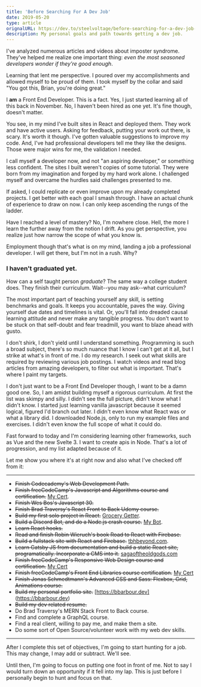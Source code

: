 ```yaml
---
title: 'Before Searching For A Dev Job'
date: 2019-05-20
type: article
orignalURL: https://dev.to/steelvoltage/before-searching-for-a-dev-job-o1i
description: My personal goals and path towards getting a dev job.
---
```


I've analyzed numerous articles and videos about imposter syndrome. They've helped me realize one important thing: _even the most seasoned developers wonder if they're good enough_.

Learning that lent me perspective. I poured over my accomplishments and allowed myself to be proud of them. I took myself by the collar and said "You got this, Brian, you're doing great."

I **am** a Front End Developer. This is a fact. Yes, I just started learning all of this back in November. No, I haven't been hired as one yet. It's fine though, doesn't matter.

You see, in my mind I've built sites in React and deployed them. They work and have active users. Asking for feedback, putting your work out there, is scary. It's worth it though. I've gotten valuable suggestions to improve my code. And, I've had professional developers tell me they like the designs. Those were major wins for me, the validation I needed.

I call myself a developer now, and not "an aspiring developer," or something less confident. The sites I built weren't copies of some tutorial. They were born from my imagination and forged by my hard work alone. I challenged myself and overcame the hurdles said challenges presented to me.

If asked, I could replicate or even improve upon my already completed projects. I get better with each goal I smash through. I have an actual chunk of experience to draw on now. I can only keep ascending the rungs of the ladder.

Have I reached a level of mastery? No, I'm nowhere close. Hell, the more I learn the further away from the notion I drift. As you get perspective, you realize just how narrow the scope of what you know is.

Employment though that's what is on my mind, landing a job a professional developer. I will get there, but I'm not in a rush. Why?

### I haven't graduated yet.

How can a self taught person _graduate_? The same way a college student does. They finish their curriculum. Wait--you may ask--what curriculum?

The most important part of teaching yourself any skill, is setting benchmarks and goals. It keeps you accountable, paves the way. Giving yourself due dates and timelines is vital. Or, you'll fall into dreaded causal learning attitude and never make any tangible progress. You don't want to be stuck on that self-doubt and fear treadmill, you want to blaze ahead with gusto.

I don't shirk, I don't yield until I understand something. Programming is such a broad subject, there's so much nuance that I know I can't get at it all, but I strike at what's in front of me. I do my research. I seek out what skills are required by reviewing various job postings. I watch videos and read blog articles from amazing developers, to filter out what is important. That's where I paint my targets.

I don't just want to be a Front End Developer though, I want to be a damn good one. So, I am amidst building myself a rigorous curriculum. At first the list was skimpy and silly. I didn't see the full picture, didn't know what I didn't know. I started just learning vanilla javascript because it seemed logical, figured I'd branch out later. I didn't even know what React was or what a library did. I downloaded Node.js, only to run my example files and exercises. I didn't even know the full scope of what it could do.

Fast forward to today and I'm considering learning other frameworks, such as Vue and the new Svelte 3. I want to create apis in Node. That's a lot of progression, and my list adapted because of it.

Let me show you where it's at right now and also what I've checked off from it:

---

- ~~Finish Codecademy's Web Development Path.~~
- ~~Finish freeCodeCamp's Javascript and Algorithms course and certification.~~ [My Cert](https://www.freecodecamp.org/certification/steelvoltage/javascript-algorithms-and-data-structures).
- ~~Finish Wes Bos's Javascript 30.~~
- ~~Finish Brad Traversy's React Front to Back Udemy course.~~
- ~~Build my first solo project in React.~~ [Grocery Getter](https://github.com/steelvoltage/grocerygetter).
- ~~Build a Discord Bot, and do a Node.js crash course.~~ [My Bot](https://github.com/steelvoltage/newerabot).
- ~~Learn React hooks.~~
- ~~Read and finish Robin Wieruch's book Road to React with Firebase.~~
- ~~Build a fullstack site with React and Firebase.~~ [tbhbeyond.com](https//tbhbeyond.com).
- ~~Learn Gatsby JS from documentation and build a static React site, programatically. Incorporate a CMS into it.~~ [sagaoftheoldgods.com](https://sagaoftheoldgods.com)
- ~~Finish freeCodeCamp's Responsive Web Design course and certification.~~ [My Cert](https://www.freecodecamp.org/certification/steelvoltage/responsive-web-design)
- ~~Finish freeCodeCamp's Front End Libraries course certification.~~ [My Cert](https://www.freecodecamp.org/certification/steelvoltage/front-end-libraries)
- ~~Finish Jonas Schmedtmann's Advanced CSS and Sass: Flexbox, Grid, Animations course.~~
- ~~Build my personal portfolio site.~~ [https://bbarbour.dev] (https://bbarbour.dev)
- ~~Build my dev related resume.~~
- Do Brad Traversy's MERN Stack Front to Back course.
- Find and complete a GraphQL course.
- Find a real client, willing to pay me, and make them a site.
- Do some sort of Open Source/volunteer work with my web dev skills.

---

After I complete this set of objectives, I'm going to start hunting for a job. This may change, I may add or subtract. We'll see.

Until then, I'm going to focus on putting one foot in front of me. Not to say I would turn down an opportunity if it fell into my lap. This is just before I personally begin to hunt and focus on that.
